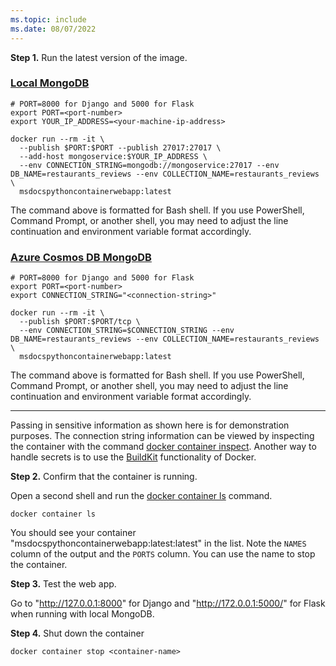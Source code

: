```yaml
---
ms.topic: include
ms.date: 08/07/2022
---
```


**Step 1.** Run the latest version of the image.
### [Local MongoDB](#tab/mongodb-local)

```Docker
# PORT=8000 for Django and 5000 for Flask
export PORT=<port-number>
export YOUR_IP_ADDRESS=<your-machine-ip-address>

docker run --rm -it \
  --publish $PORT:$PORT --publish 27017:27017 \
  --add-host mongoservice:$YOUR_IP_ADDRESS \
  --env CONNECTION_STRING=mongodb://mongoservice:27017 --env DB_NAME=restaurants_reviews --env COLLECTION_NAME=restaurants_reviews \
  msdocspythoncontainerwebapp:latest  
```

The command above is formatted for Bash shell. If you use PowerShell, Command Prompt, or another shell, you may need to adjust the line continuation and environment variable format accordingly.

### [Azure Cosmos DB MongoDB](#tab/mongodb-azure)

```Docker
# PORT=8000 for Django and 5000 for Flask
export PORT=<port-number>
export CONNECTION_STRING="<connection-string>"

docker run --rm -it \
  --publish $PORT:$PORT/tcp \
  --env CONNECTION_STRING=$CONNECTION_STRING --env DB_NAME=restaurants_reviews --env COLLECTION_NAME=restaurants_reviews \
  msdocspythoncontainerwebapp:latest  
```

The command above is formatted for Bash shell. If you use PowerShell, Command Prompt, or another shell, you may need to adjust the line continuation and environment variable format accordingly.

---

Passing in sensitive information as shown here is for demonstration purposes. The connection string information can be viewed by inspecting the container with the command [docker container inspect](https://docs.docker.com/engine/reference/commandline/container_inspect/). Another way to handle secrets is to use the [BuildKit](https://docs.docker.com/develop/develop-images/build_enhancements/) functionality of Docker.

**Step 2.** Confirm that the container is running.

Open a second shell and run the [docker container ls](https://docs.docker.com/engine/reference/commandline/container_ls/) command.

```Docker
docker container ls
```

You should see your container "msdocspythoncontainerwebapp:latest:latest" in the list. Note the `NAMES` column of the output and the `PORTS` column. You can use the name to stop the container.

**Step 3.** Test the web app.

Go to "http://127.0.0.1:8000" for Django and "http://172.0.0.1:5000/" for Flask when running with local MongoDB.

**Step 4.** Shut down the container

```Docker
docker container stop <container-name>
```
